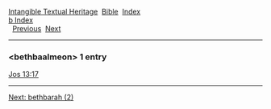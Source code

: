 [Intangible Textual Heritage](../../index)  [Bible](../index) 
[Index](index)   
[b Index](_b_)  
  [Previous](c01348)  [Next](c01350) 

------------------------------------------------------------------------

### &lt;bethbaalmeon&gt; 1 entry

[Jos 13:17](../kjv/jos013.htm#017)  

------------------------------------------------------------------------

[Next: bethbarah (2)](c01350)
